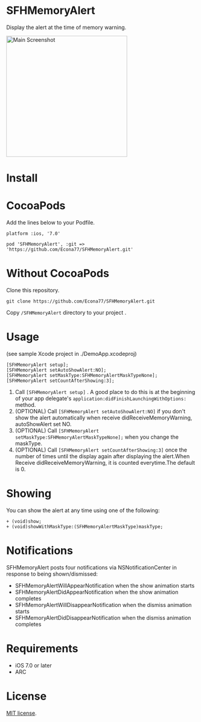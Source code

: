 SFHMemoryAlert
==============
Display the alert at the time of memory warning.

<img alt="Main Screenshot" src="https://dl.dropboxusercontent.com/u/16169330/memoryAlert.png" width="320px" style="width: 320px;" />

Install
==============
CocoaPods
==============
Add the lines below to your Podfile.
```
platform :ios, '7.0'

pod 'SFHMemoryAlert', :git => 'https://github.com/Econa77/SFHMemoryAlert.git'
```

Without CocoaPods
==============
Clone this repository.

```
git clone https://github.com/Econa77/SFHMemoryAlert.git
```

Copy `/SFHMemoryAlert` directory to your project .

Usage
==============
(see sample Xcode project in ./DemoApp.xcodeproj)

```objc
[SFHMemoryAlert setup];
[SFHMemoryAlert setAutoShowAlert:NO];
[SFHMemoryAlert setMaskType:SFHMemoryAlertMaskTypeNone];
[SFHMemoryAlert setCountAfterShowing:3];
```

1. Call `[SFHMemoryAlert setup]` . A good place to do this is at the beginning of your app delegate's `application:didFinishLaunchingWithOptions:` method.
2. (OPTIONAL) Call `[SFHMemoryAlert setAutoShowAlert:NO]`  if you don't show the alert automatically when receive didReceiveMemoryWarning, autoShowAlert set NO. 
3. (OPTIONAL) Call `[SFHMemoryAlert setMaskType:SFHMemoryAlertMaskTypeNone];`  when you change the maskType.
4. (OPTIONAL) Call `[SFHMemoryAlert setCountAfterShowing:3]` once the number of times until the display again after displaying the alert.When Receive didReceiveMemoryWarning, it is counted everytime.The default is 0.

Showing 
==============
You can show the alert at any time using one of the following:
```objc
+ (void)show;
+ (void)showWithMaskType:(SFHMemoryAlertMaskType)maskType;
```

Notifications
==============
SFHMemoryAlert posts four notifications via NSNotificationCenter in response to being shown/dismissed:

- SFHMemoryAlertWillAppearNotification when the show animation starts
- SFHMemoryAlertDidAppearNotification when the show animation completes
- SFHMemoryAlertWillDisappearNotification when the dismiss animation starts
- SFHMemoryAlertDidDisappearNotification when the dismiss animation completes

Requirements
==============
- iOS 7.0 or later
- ARC

License
==============
[MIT]: http://www.opensource.org/licenses/mit-license.php
[MIT license][MIT].

